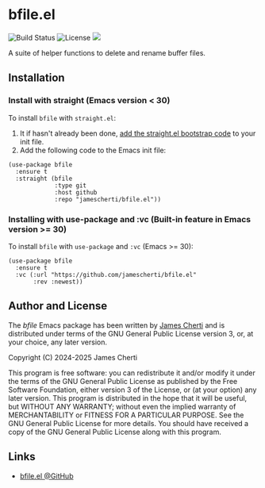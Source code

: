 # bfile.el
![Build Status](https://github.com/jamescherti/bfile.el/actions/workflows/ci.yml/badge.svg)
![License](https://img.shields.io/github/license/jamescherti/bfile.el)
![](https://raw.githubusercontent.com/jamescherti/bfile.el/main/.images/made-for-gnu-emacs.svg)

A suite of helper functions to delete and rename buffer files.

## Installation

### Install with straight (Emacs version < 30)

To install `bfile` with `straight.el`:

1. It if hasn't already been done, [add the straight.el bootstrap code](https://github.com/radian-software/straight.el?tab=readme-ov-file#getting-started) to your init file.
2. Add the following code to the Emacs init file:
```emacs-lisp
(use-package bfile
  :ensure t
  :straight (bfile
             :type git
             :host github
             :repo "jamescherti/bfile.el"))
```

### Installing with use-package and :vc (Built-in feature in Emacs version >= 30)

To install `bfile` with `use-package` and `:vc` (Emacs >= 30):

``` emacs-lisp
(use-package bfile
  :ensure t
  :vc (:url "https://github.com/jamescherti/bfile.el"
       :rev :newest))
```

## Author and License

The *bfile* Emacs package has been written by [James Cherti](https://www.jamescherti.com/) and is distributed under terms of the GNU General Public License version 3, or, at your choice, any later version.

Copyright (C) 2024-2025 James Cherti

This program is free software: you can redistribute it and/or modify it under the terms of the GNU General Public License as published by the Free Software Foundation, either version 3 of the License, or (at your option) any later version. This program is distributed in the hope that it will be useful, but WITHOUT ANY WARRANTY; without even the implied warranty of MERCHANTABILITY or FITNESS FOR A PARTICULAR PURPOSE. See the GNU General Public License for more details. You should have received a copy of the GNU General Public License along with this program.

## Links

- [bfile.el @GitHub](https://github.com/jamescherti/bfile.el)
